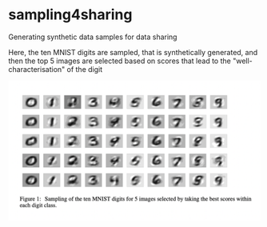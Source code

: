 # sampling4sharing
Generating synthetic data samples for data sharing


Here, the ten MNIST digits are sampled, that is synthetically generated, and then the top 5 images are selected based on scores that lead to the "well-characterisation" of the digit


![Results for sample2share](https://raw.githubusercontent.com/AskExplain/sampling4sharing/main/images/mnist_sample2share.png)

